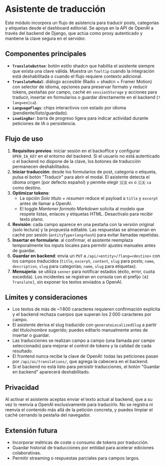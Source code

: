 # Asistente de traducción

Este módulo incorpora un flujo de asistencia para traducir posts, categorías y etiquetas desde el dashboard editorial. Se apoya en la API de OpenAI a través del backend de Django, que actúa como proxy autenticado y mantiene la clave segura en el servidor.

## Componentes principales

- **`TranslateButton`**: botón estilo shadcn que habilita el asistente siempre que exista una clave válida. Muestra un `Tooltip` cuando la integración está deshabilitada o cuando el flujo requiere contexto adicional.
- **`TranslateModal`**: diálogo accesible (Radix + shadcn + Framer Motion) con selector de idioma, opciones para preservar formato y reducir tokens, pestañas por campo, caché en `sessionStorage` y acciones para traducir, insertar en formularios o guardar directamente en el backend (`?lang=en|ca`).
- **`LanguageFlags`**: chips interactivos con estado por idioma (pendiente/listo/guardado).
- **`LoadingBar`**: barra de progreso ligera para indicar actividad durante peticiones de IA o persistencia.

## Flujo de uso

1. **Requisitos previos**: iniciar sesión en el backoffice y configurar `OPEN_IA_KEY` en el entorno del backend. Si el usuario no está autenticado o el backend no dispone de la clave, los botones de traducción permanecen deshabilitados.
2. **Iniciar traducción**: desde los formularios de post, categoría o etiqueta, pulsa el botón "Traducir" para abrir el modal. El asistente detecta el idioma origen (por defecto español) y permite elegir 🇬🇧 `en` o 🇨🇦 `ca` como destino.
3. **Optimizar tokens**:
   - La opción *Solo título + resumen* reduce el payload a `title` y `excerpt` antes de llamar a OpenAI.
   - El toggle *Mantener formato Markdown* solicita al modelo que respete listas, enlaces y etiquetas HTML. Desactívalo para
     recibir texto plano.
4. **Revisión**: cada campo aparece en una pestaña con la versión original (solo lectura) y la propuesta editable. Las respuestas se almacenan en caché por sesión (`entityType+lang+hash`) para evitar llamadas repetidas.
5. **Insertar en formulario**: al confirmar, el asistente reemplaza temporalmente los inputs locales para permitir ajustes manuales antes de guardar.
6. **Guardar en backend**: envía un `PUT` a `/api/<entity>/?lang=<destino>` con los campos traducidos (`title`, `excerpt`, `content`, `slug` para posts; `name`, `description`, `slug` para categorías; `name`, `slug` para etiquetas).
7. **Mensajería**: se utiliza `sonner` para notificar estados (éxito, error, cuota excedida). Los incidentes se registran en consola con el prefijo `[AI Translate]`, sin exponer los textos enviados a OpenAI.

## Límites y consideraciones

- Los textos de más de ~1 800 caracteres requieren confirmación explícita y el backend rechaza cuerpos que superan los 2 000 caracteres por campo.
- El asistente deriva el slug traducido con `generateLocalizedSlug` a partir del título/nombre sugerido; puedes editarlo manualmente antes de insertar o guardar.
- Las traducciones se realizan campo a campo (una llamada por campo seleccionado) para mejorar el control de tokens y la calidad de cada resultado.
- El frontend nunca recibe la clave de OpenAI: todas las peticiones pasan por `/api/ai/translations/`, que agrega la cabecera en el backend.
- Si el backend no está listo para persistir traducciones, el botón "Guardar en backend" aparecerá deshabilitado.

## Privacidad

Al activar el asistente aceptas enviar el texto actual al backend, que a su vez lo reenvía a OpenAI exclusivamente para traducirlo. No se registra ni reenvía el contenido más allá de la petición concreta, y puedes limpiar el caché cerrando la pestaña del navegador.

## Extensión futura

- Incorporar métricas de coste o consumo de tokens por traducción.
- Guardar historial de traducciones por entidad para acelerar ediciones colaborativas.
- Permitir streaming o respuestas parciales para campos largos.
